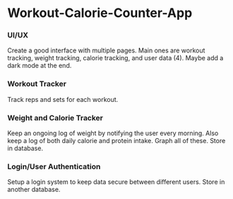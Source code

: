 # Workout-Calorie-Counter-App

### UI/UX
Create a good interface with multiple pages. Main ones are workout tracking, weight tracking, calorie tracking, and user data (4). Maybe add a dark mode at the end.

### Workout Tracker
Track reps and sets for each workout. 

### Weight and Calorie Tracker
Keep an ongoing log of weight by notifying the user every morning. Also keep a log of both daily calorie and protein intake. Graph all of these. Store in database.

### Login/User Authentication
Setup a login system to keep data secure between different users. Store in another database.
